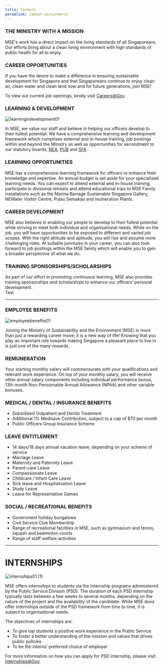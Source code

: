 ```yaml
---
title: Careers
permalink: /about-us/careers/
---
```




### THE MINISTRY WITH A MISSION

MSE's work has a direct impact on the living standards of all Singaporeans. Our efforts bring about a clean living environment with high standards of public health for all to enjoy.

### CAREER OPPORTUNITIES

If you have the desire to make a difference in ensuring sustainable development for Singapore and that Singaporeans continue to enjoy clean air, clean water and clean land now and for future generations, join MSE!

To view our current job openings, kindly visit [Careers@Gov](http://www.careers.gov.sg/).



### LEARNING & DEVELOPMENT

![learningndevelopment01](https://www.mse.gov.sg/images/default-source/default-album/learningndevelopment01.jpg)

In MSE, we value our staff and believe in helping our officers develop to their fullest potential. We have a comprehensive learning and development framework which comprises external and in-house training, job postings within and beyond the Ministry as well as opportunities for secondment to our statutory boards,  [NEA](http://www.nea.gov.sg/), [PUB](http://www.pub.gov.sg/) and  [SFA](https://www.sfa.gov.sg/).

### LEARNING OPPORTUNITIES

MSE has a comprehensive learning framework for officers to enhance their knowledge and expertise. An annual budget is set aside for your specialised learning needs. You can expect to attend external and in-house training, participate in divisional retreats and attend educational trips to MSE Family installations such as the Marina Barrage Sustainable Singapore Gallery, NEWater Visitor Centre, Pulau Semakau and Incineration Plants.

### CAREER DEVELOPMENT

MSE also believes in enabling our people to develop to their fullest potential while striving to meet both individual and organisational needs. While on the job, you will have opportunities to be exposed to different and varied job scopes. With the right attitude and aptitude, you will rise and assume more challenging roles. At suitable junctures in your career, you can also look forward to job postings within the MSE family which will enable you to gain a broader perspective of what we do.

### TRAINING SPONSORSHIPS/SCHOLARSHIPS

As part of our effort in promoting continuous learning, MSE also provides training sponsorships and scholarships to enhance our officers’ personal development.  
Test

-----


### EMPLOYEE BENEFITS

![employeebenefits01](https://www.mse.gov.sg/images/default-source/default-album/employeebenefits01.jpg)

Joining the Ministry of Sustainability and the Environment (MSE) is more than just a rewarding career move; it is a new way of life! Knowing that you play an important role towards making Singapore a pleasant place to live in is just one of the many rewards.

### REMUNERATION

Your starting monthly salary will commensurate with your qualifications and relevant work experience. On top of your monthly salary, you will receive other annual salary components including individual performance bonus, 13th month Non-Pensionable Annual Allowance (NPAA) and other variable bonuses.

### MEDICAL / DENTAL / INSURANCE BENEFITS

-   Subsidised Outpatient and Dental Treatment
-   Additional 1% Medisave Contribution, subject to a cap of $70 per month
-   Public Officers Group Insurance Scheme

### LEAVE ENTITLEMENT

-   14 days/18 days annual vacation leave, depending on your scheme of service
-   Marriage Leave
-   Maternity and Paternity Leave
-   Parent-care Leave
-   Compassionate Leave
-   Childcare / Infant Care Leave
-   Sick leave and Hospitalisation Leave
-   Study Leave
-   Leave for Representative Games

### SOCIAL / RECREATIONAL BENEFITS

-   Government holiday bungalows
-   Civil Service Club Membership
-   Range of recreational facilities in MSE, such as gymnasium and tennis, squash and badminton courts
-   Range of staff welfare activities


-----



# INTERNSHIPS

![internships01 (1)](https://www.mse.gov.sg/images/default-source/default-album/internships01-(1).jpg)

MSE offers internships to students via the internship programs administered by the Public Service Division (PSD). The duration of each PSD internship typically lasts between a few weeks to several months, depending on the nature of the project and the availability of the candidate. While MSE does offer internships outside of the PSD framework from time to time, it is subject to organisational needs.

The objectives of internships are:

-   To give top students a positive work experience in the Public Service
-   To foster a better understanding of the mission and values that drives public policies
-   To be the interns’ preferred choice of employer

For more information on how you can apply for PSD internship, please visit [Internships@Gov](http://www.careers.gov.sg/internships@gov)
